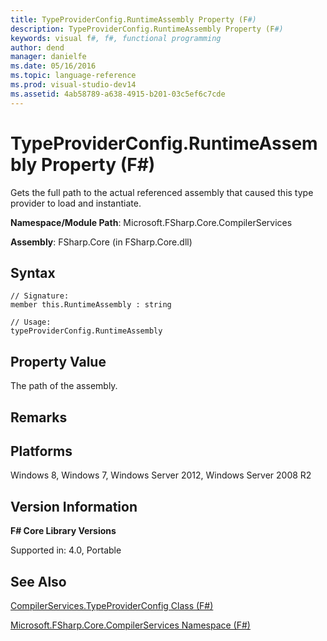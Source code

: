 ```yaml
---
title: TypeProviderConfig.RuntimeAssembly Property (F#)
description: TypeProviderConfig.RuntimeAssembly Property (F#)
keywords: visual f#, f#, functional programming
author: dend
manager: danielfe
ms.date: 05/16/2016
ms.topic: language-reference
ms.prod: visual-studio-dev14
ms.assetid: 4ab58789-a638-4915-b201-03c5ef6c7cde 
---
```


# TypeProviderConfig.RuntimeAssembly Property (F#)

Gets the full path to the actual referenced assembly that caused this type provider to load and instantiate.

**Namespace/Module Path**: Microsoft.FSharp.Core.CompilerServices

**Assembly**: FSharp.Core (in FSharp.Core.dll)


## Syntax

```
// Signature:
member this.RuntimeAssembly : string

// Usage:
typeProviderConfig.RuntimeAssembly
```

## Property Value
The path of the assembly.


## Remarks

## Platforms
Windows 8, Windows 7, Windows Server 2012, Windows Server 2008 R2


## Version Information
**F# Core Library Versions**

Supported in: 4.0, Portable




## See Also
[CompilerServices.TypeProviderConfig Class &#40;F&#35;&#41;](CompilerServices.TypeProviderConfig-Class-%5BFSharp%5D.md)

[Microsoft.FSharp.Core.CompilerServices Namespace &#40;F&#35;&#41;](Microsoft.FSharp.Core.CompilerServices-Namespace-%5BFSharp%5D.md)

